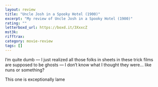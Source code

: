 ```yaml
---
layout: review
title: "Uncle Josh in a Spooky Hotel (1900)"
excerpt: "My review of Uncle Josh in a Spooky Hotel (1900)"
rating: ""
letterboxd_url: https://boxd.it/3XxxcZ
mst3k:
rifftrax:
category: movie-review
tags: []
---
```


I’m quite dumb — I just realized all those folks in sheets in these trick films are supposed to be ghosts — I don’t know what I thought they were… like nuns or something?

This one is exceptionally lame
